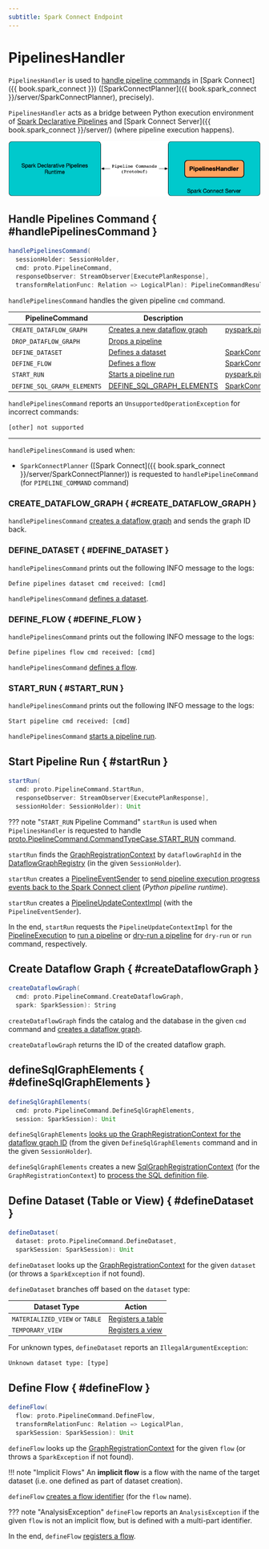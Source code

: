 ```yaml
---
subtitle: Spark Connect Endpoint
---
```


# PipelinesHandler

`PipelinesHandler` is used to [handle pipeline commands](#handlePipelinesCommand) in [Spark Connect]({{ book.spark_connect }}) ([SparkConnectPlanner]({{ book.spark_connect }}/server/SparkConnectPlanner), precisely).

`PipelinesHandler` acts as a bridge between Python execution environment of [Spark Declarative Pipelines](index.md) and [Spark Connect Server]({{ book.spark_connect }}/server/) (where pipeline execution happens).

![PipelinesHandler](./images/spark-sql-sdp-PipelinesHandler.png)

## Handle Pipelines Command { #handlePipelinesCommand }

```scala
handlePipelinesCommand(
  sessionHolder: SessionHolder,
  cmd: proto.PipelineCommand,
  responseObserver: StreamObserver[ExecutePlanResponse],
  transformRelationFunc: Relation => LogicalPlan): PipelineCommandResult
```

`handlePipelinesCommand` handles the given pipeline `cmd` command.

| PipelineCommand | Description | Initiator |
|-----------------|-------------|-----------|
| `CREATE_DATAFLOW_GRAPH` | [Creates a new dataflow graph](#CREATE_DATAFLOW_GRAPH) | [pyspark.pipelines.spark_connect_pipeline](#create_dataflow_graph) |
| `DROP_DATAFLOW_GRAPH` | [Drops a pipeline](#DROP_DATAFLOW_GRAPH) ||
| `DEFINE_DATASET` | [Defines a dataset](#DEFINE_DATASET) | [SparkConnectGraphElementRegistry](SparkConnectGraphElementRegistry.md#register_dataset) |
| `DEFINE_FLOW` | [Defines a flow](#DEFINE_FLOW) | [SparkConnectGraphElementRegistry](SparkConnectGraphElementRegistry.md#register_flow) |
| `START_RUN` | [Starts a pipeline run](#START_RUN) | [pyspark.pipelines.spark_connect_pipeline.start_run](#start_run) |
| `DEFINE_SQL_GRAPH_ELEMENTS` | [DEFINE_SQL_GRAPH_ELEMENTS](#DEFINE_SQL_GRAPH_ELEMENTS) | [SparkConnectGraphElementRegistry](SparkConnectGraphElementRegistry.md#register_sql) |

`handlePipelinesCommand` reports an `UnsupportedOperationException` for incorrect commands:

```text
[other] not supported
```

---

`handlePipelinesCommand` is used when:

* `SparkConnectPlanner` ([Spark Connect]({{ book.spark_connect }}/server/SparkConnectPlanner)) is requested to `handlePipelineCommand` (for `PIPELINE_COMMAND` command)

### CREATE_DATAFLOW_GRAPH { #CREATE_DATAFLOW_GRAPH }

`handlePipelinesCommand` [creates a dataflow graph](#createDataflowGraph) and sends the graph ID back.

### DEFINE_DATASET { #DEFINE_DATASET }

`handlePipelinesCommand` prints out the following INFO message to the logs:

```text
Define pipelines dataset cmd received: [cmd]
```

`handlePipelinesCommand` [defines a dataset](#defineDataset).

### <span id="DefineFlow"> DEFINE_FLOW { #DEFINE_FLOW }

`handlePipelinesCommand` prints out the following INFO message to the logs:

```text
Define pipelines flow cmd received: [cmd]
```

`handlePipelinesCommand` [defines a flow](#defineFlow).

### START_RUN { #START_RUN }

`handlePipelinesCommand` prints out the following INFO message to the logs:

```text
Start pipeline cmd received: [cmd]
```

`handlePipelinesCommand` [starts a pipeline run](#startRun).

## Start Pipeline Run { #startRun }

```scala
startRun(
  cmd: proto.PipelineCommand.StartRun,
  responseObserver: StreamObserver[ExecutePlanResponse],
  sessionHolder: SessionHolder): Unit
```

??? note "`START_RUN` Pipeline Command"
    `startRun` is used when `PipelinesHandler` is requested to handle [proto.PipelineCommand.CommandTypeCase.START_RUN](#START_RUN) command.

`startRun` finds the [GraphRegistrationContext](GraphRegistrationContext.md) by `dataflowGraphId` in the [DataflowGraphRegistry](DataflowGraphRegistry.md) (in the given `SessionHolder`).

`startRun` creates a [PipelineEventSender](PipelineEventSender.md) to [send pipeline execution progress events back to the Spark Connect client](PipelineEventSender.md#sendEvent) (_Python pipeline runtime_).

`startRun` creates a [PipelineUpdateContextImpl](PipelineUpdateContextImpl.md) (with the `PipelineEventSender`).

In the end, `startRun` requests the `PipelineUpdateContextImpl` for the [PipelineExecution](PipelineUpdateContext.md#pipelineExecution) to [run a pipeline](PipelineExecution.md#runPipeline) or [dry-run a pipeline](PipelineExecution.md#dryRunPipeline) for `dry-run` or `run` command, respectively.

## Create Dataflow Graph { #createDataflowGraph }

```scala
createDataflowGraph(
  cmd: proto.PipelineCommand.CreateDataflowGraph,
  spark: SparkSession): String
```

`createDataflowGraph` finds the catalog and the database in the given `cmd` command and [creates a dataflow graph](DataflowGraphRegistry.md#createDataflowGraph).

`createDataflowGraph` returns the ID of the created dataflow graph.

## defineSqlGraphElements { #defineSqlGraphElements }

```scala
defineSqlGraphElements(
  cmd: proto.PipelineCommand.DefineSqlGraphElements,
  session: SparkSession): Unit
```

`defineSqlGraphElements` [looks up the GraphRegistrationContext for the dataflow graph ID](DataflowGraphRegistry.md#getDataflowGraphOrThrow) (from the given `DefineSqlGraphElements` command and in the given `SessionHolder`).

`defineSqlGraphElements` creates a new [SqlGraphRegistrationContext](SqlGraphRegistrationContext.md) (for the `GraphRegistrationContext`) to [process the SQL definition file](SqlGraphRegistrationContext.md#processSqlFile).

## Define Dataset (Table or View) { #defineDataset }

```scala
defineDataset(
  dataset: proto.PipelineCommand.DefineDataset,
  sparkSession: SparkSession): Unit
```

`defineDataset` looks up the [GraphRegistrationContext](DataflowGraphRegistry.md#getDataflowGraphOrThrow) for the given `dataset` (or throws a `SparkException` if not found).

`defineDataset` branches off based on the `dataset` type:

| Dataset Type | Action |
|--------------|--------|
| `MATERIALIZED_VIEW` or `TABLE` | [Registers a table](GraphRegistrationContext.md#registerTable) |
| `TEMPORARY_VIEW` | [Registers a view](GraphRegistrationContext.md#registerView) |

For unknown types, `defineDataset` reports an `IllegalArgumentException`:

```text
Unknown dataset type: [type]
```

## Define Flow { #defineFlow }

```scala
defineFlow(
  flow: proto.PipelineCommand.DefineFlow,
  transformRelationFunc: Relation => LogicalPlan,
  sparkSession: SparkSession): Unit
```

`defineFlow` looks up the [GraphRegistrationContext](DataflowGraphRegistry.md#getDataflowGraphOrThrow) for the given `flow` (or throws a `SparkException` if not found).

!!! note "Implicit Flows"
    An **implicit flow** is a flow with the name of the target dataset (i.e. one defined as part of dataset creation).

`defineFlow` [creates a flow identifier](GraphIdentifierManager.md#parseTableIdentifier) (for the `flow` name).

??? note "AnalysisException"
    `defineFlow` reports an `AnalysisException` if the given `flow` is not an implicit flow, but is defined with a multi-part identifier.

In the end, `defineFlow` [registers a flow](GraphRegistrationContext.md#registerFlow).
